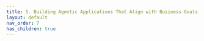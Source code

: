 ```yaml
---
title: 5. Building Agentic Applications That Align with Business Goals
layout: default
nav_order: 7
has_children: true
---
```

